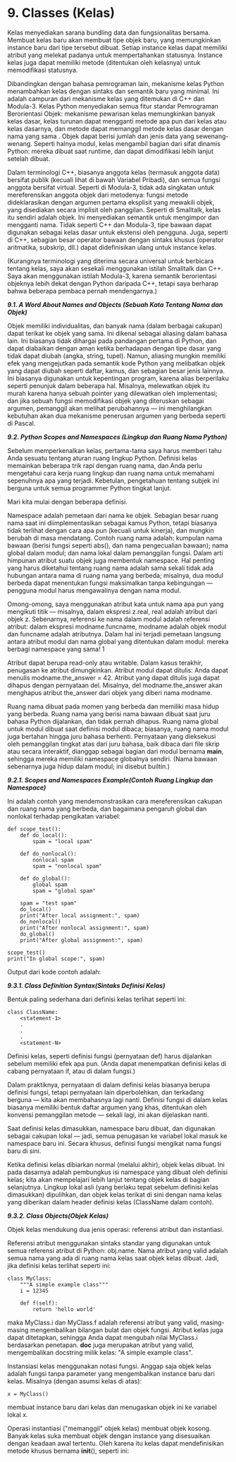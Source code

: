 # 9. Classes (Kelas)
Kelas menyediakan sarana bundling data dan fungsionalitas bersama. Membuat kelas baru akan membuat tipe objek baru, yang memungkinkan instance baru dari tipe tersebut dibuat. Setiap instance kelas dapat memiliki atribut yang melekat padanya untuk mempertahankan statusnya. Instance kelas juga dapat memiliki metode (ditentukan oleh kelasnya) untuk memodifikasi statusnya.

Dibandingkan dengan bahasa pemrograman lain, mekanisme kelas Python menambahkan kelas dengan sintaks dan semantik baru yang minimal. Ini adalah campuran dari mekanisme kelas yang ditemukan di C++ dan Modula-3. Kelas Python menyediakan semua fitur standar Pemrograman Berorientasi Objek: mekanisme pewarisan kelas memungkinkan banyak kelas dasar, kelas turunan dapat mengganti metode apa pun dari kelas atau kelas dasarnya, dan metode dapat memanggil metode kelas dasar dengan nama yang sama . Objek dapat berisi jumlah dan jenis data yang sewenang-wenang. Seperti halnya modul, kelas mengambil bagian dari sifat dinamis Python: mereka dibuat saat runtime, dan dapat dimodifikasi lebih lanjut setelah dibuat.

Dalam terminologi C++, biasanya anggota kelas (termasuk anggota data) bersifat publik (kecuali lihat di bawah Variabel Pribadi), dan semua fungsi anggota bersifat virtual. Seperti di Modula-3, tidak ada singkatan untuk mereferensikan anggota objek dari metodenya: fungsi metode dideklarasikan dengan argumen pertama eksplisit yang mewakili objek, yang disediakan secara implisit oleh panggilan. Seperti di Smalltalk, kelas itu sendiri adalah objek. Ini menyediakan semantik untuk mengimpor dan mengganti nama. Tidak seperti C++ dan Modula-3, tipe bawaan dapat digunakan sebagai kelas dasar untuk ekstensi oleh pengguna. Juga, seperti di C++, sebagian besar operator bawaan dengan sintaks khusus (operator aritmatika, subskrip, dll.) dapat didefinisikan ulang untuk instance kelas.

(Kurangnya terminologi yang diterima secara universal untuk berbicara tentang kelas, saya akan sesekali menggunakan istilah Smalltalk dan C++. Saya akan menggunakan istilah Modula-3, karena semantik berorientasi objeknya lebih dekat dengan Python daripada C++, tetapi saya berharap bahwa beberapa pembaca pernah mendengarnya.)

***9.1. A Word About Names and Objects (Sebuah Kata Tentang Nama dan Objek)***

Objek memiliki individualitas, dan banyak nama (dalam berbagai cakupan) dapat terikat ke objek yang sama. Ini dikenal sebagai aliasing dalam bahasa lain. Ini biasanya tidak dihargai pada pandangan pertama di Python, dan dapat diabaikan dengan aman ketika berhadapan dengan tipe dasar yang tidak dapat diubah (angka, string, tupel). Namun, aliasing mungkin memiliki efek yang mengejutkan pada semantik kode Python yang melibatkan objek yang dapat diubah seperti daftar, kamus, dan sebagian besar jenis lainnya. Ini biasanya digunakan untuk kepentingan program, karena alias berperilaku seperti penunjuk dalam beberapa hal. Misalnya, melewatkan objek itu murah karena hanya sebuah pointer yang dilewatkan oleh implementasi; dan jika sebuah fungsi memodifikasi objek yang diteruskan sebagai argumen, pemanggil akan melihat perubahannya — ini menghilangkan kebutuhan akan dua mekanisme penerusan argumen yang berbeda seperti di Pascal.

***9.2. Python Scopes and Namespaces (Lingkup dan Ruang Nama Python)***

Sebelum memperkenalkan kelas, pertama-tama saya harus memberi tahu Anda sesuatu tentang aturan ruang lingkup Python. Definisi kelas memainkan beberapa trik rapi dengan ruang nama, dan Anda perlu mengetahui cara kerja ruang lingkup dan ruang nama untuk memahami sepenuhnya apa yang terjadi. Kebetulan, pengetahuan tentang subjek ini berguna untuk semua programmer Python tingkat lanjut.

Mari kita mulai dengan beberapa definisi.

Namespace adalah pemetaan dari nama ke objek. Sebagian besar ruang nama saat ini diimplementasikan sebagai kamus Python, tetapi biasanya tidak terlihat dengan cara apa pun (kecuali untuk kinerja), dan mungkin berubah di masa mendatang. Contoh ruang nama adalah: kumpulan nama bawaan (berisi fungsi seperti abs(), dan nama pengecualian bawaan); nama global dalam modul; dan nama lokal dalam pemanggilan fungsi. Dalam arti himpunan atribut suatu objek juga membentuk namespace. Hal penting yang harus diketahui tentang ruang nama adalah sama sekali tidak ada hubungan antara nama di ruang nama yang berbeda; misalnya, dua modul berbeda dapat menentukan fungsi maksimalkan tanpa kebingungan — pengguna modul harus mengawalinya dengan nama modul.

Omong-omong, saya menggunakan atribut kata untuk nama apa pun yang mengikuti titik — misalnya, dalam ekspresi z.real, real adalah atribut dari objek z. Sebenarnya, referensi ke nama dalam modul adalah referensi atribut: dalam ekspresi modname.funcname, modname adalah objek modul dan funcname adalah atributnya. Dalam hal ini terjadi pemetaan langsung antara atribut modul dan nama global yang ditentukan dalam modul: mereka berbagi namespace yang sama! 1

Atribut dapat berupa read-only atau writable. Dalam kasus terakhir, penugasan ke atribut dimungkinkan. Atribut modul dapat ditulis: Anda dapat menulis modname.the_answer = 42. Atribut yang dapat ditulis juga dapat dihapus dengan pernyataan del. Misalnya, del modname.the_answer akan menghapus atribut the_answer dari objek yang diberi nama modname.

Ruang nama dibuat pada momen yang berbeda dan memiliki masa hidup yang berbeda. Ruang nama yang berisi nama bawaan dibuat saat juru bahasa Python dijalankan, dan tidak pernah dihapus. Ruang nama global untuk modul dibuat saat definisi modul dibaca; biasanya, ruang nama modul juga bertahan hingga juru bahasa berhenti. Pernyataan yang dieksekusi oleh pemanggilan tingkat atas dari juru bahasa, baik dibaca dari file skrip atau secara interaktif, dianggap sebagai bagian dari modul bernama __main__, sehingga mereka memiliki namespace globalnya sendiri. (Nama bawaan sebenarnya juga hidup dalam modul; ini disebut builtin.)

***9.2.1. Scopes and Namespaces Example(Contoh Ruang Lingkup dan Namespace)***

Ini adalah contoh yang mendemonstrasikan cara mereferensikan cakupan dan ruang nama yang berbeda, dan bagaimana pengaruh global dan nonlokal terhadap pengikatan variabel:

    def scope_test():
        def do_local():
            spam = "local spam"

        def do_nonlocal():
            nonlocal spam
            spam = "nonlocal spam"

        def do_global():
            global spam
            spam = "global spam"

        spam = "test spam"
        do_local()
        print("After local assignment:", spam)
        do_nonlocal()
        print("After nonlocal assignment:", spam)
        do_global()
        print("After global assignment:", spam)

    scope_test()
    print("In global scope:", spam)
Output dari kode contoh adalah:

***9.3.1. Class Definition Syntax(Sintaks Definisi Kelas)***

Bentuk paling sederhana dari definisi kelas terlihat seperti ini:

    class ClassName:
        <statement-1>
        .
        .
        .
        <statement-N>
Definisi kelas, seperti definisi fungsi (pernyataan def) harus dijalankan sebelum memiliki efek apa pun. (Anda dapat menempatkan definisi kelas di cabang pernyataan if, atau di dalam fungsi.)

Dalam praktiknya, pernyataan di dalam definisi kelas biasanya berupa definisi fungsi, tetapi pernyataan lain diperbolehkan, dan terkadang berguna — kita akan membahasnya lagi nanti. Definisi fungsi di dalam kelas biasanya memiliki bentuk daftar argumen yang khas, ditentukan oleh konvensi pemanggilan metode — sekali lagi, ini akan dijelaskan nanti.

Saat definisi kelas dimasukkan, namespace baru dibuat, dan digunakan sebagai cakupan lokal — jadi, semua penugasan ke variabel lokal masuk ke namespace baru ini. Secara khusus, definisi fungsi mengikat nama fungsi baru di sini.

Ketika definisi kelas dibiarkan normal (melalui akhir), objek kelas dibuat. Ini pada dasarnya adalah pembungkus isi namespace yang dibuat oleh definisi kelas; kita akan mempelajari lebih lanjut tentang objek kelas di bagian selanjutnya. Lingkup lokal asli (yang berlaku tepat sebelum definisi kelas dimasukkan) dipulihkan, dan objek kelas terikat di sini dengan nama kelas yang diberikan dalam header definisi kelas (ClassName dalam contoh).

***9.3.2. Class Objects(Objek Kelas)***

Objek kelas mendukung dua jenis operasi: referensi atribut dan instantiasi.

Referensi atribut menggunakan sintaks standar yang digunakan untuk semua referensi atribut di Python: obj.name. Nama atribut yang valid adalah semua nama yang ada di ruang nama kelas saat objek kelas dibuat. Jadi, jika definisi kelas terlihat seperti ini:

    class MyClass:
        """A simple example class"""
        i = 12345

        def f(self):
            return 'hello world'
maka MyClass.i dan MyClass.f adalah referensi atribut yang valid, masing-masing mengembalikan bilangan bulat dan objek fungsi. Atribut kelas juga dapat ditetapkan, sehingga Anda dapat mengubah nilai MyClass.i berdasarkan penetapan. __doc__ juga merupakan atribut yang valid, mengembalikan docstring milik kelas: "A simple example class".

Instansiasi kelas menggunakan notasi fungsi. Anggap saja objek kelas adalah fungsi tanpa parameter yang mengembalikan instance baru dari kelas. Misalnya (dengan asumsi kelas di atas):

    x = MyClass()
membuat instance baru dari kelas dan menugaskan objek ini ke variabel lokal x.

Operasi instantiasi ("memanggil" objek kelas) membuat objek kosong. Banyak kelas suka membuat objek dengan instance yang disesuaikan dengan keadaan awal tertentu. Oleh karena itu kelas dapat mendefinisikan metode khusus bernama __init__(), seperti ini:


